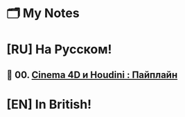 # 🗂 My Notes

# [RU] На Русском!  
## 🔹 00. [Cinema 4D и Houdini : Пайплайн](https://github.com/AleksandrovskyV/MyNotes/blob/main/Cinema%204D%20%D0%B8%20Houdini%20-%20%D0%9F%D0%90%D0%99%D0%9F%D0%9B%D0%90%D0%99%D0%9D.md)

# [EN] In British!   
